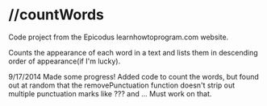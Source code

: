 //countWords
=

Code project from the Epicodus learnhowtoprogram.com website.

Counts the appearance of each word in a text and lists them in descending order of appearance(if I'm lucky).

9/17/2014 Made some progress! Added code to count the words, but found out at random that the removePunctuation function doesn't strip out multiple punctuation marks like ??? and ...
Must work on that.

